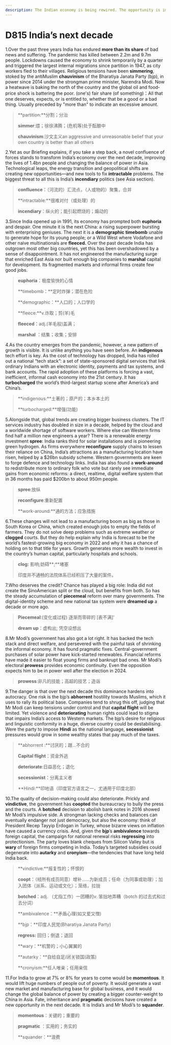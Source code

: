 ```yaml
---
description: The Indian economy is being rewired. The opportunity is immense—and so are the stakes
---
```


# D815 India’s next decade
1.Over the past three years India has endured **more than its share** of bad news and suffering. The pandemic has killed between 2.2m and 9.7m people. Lockdowns caused the economy to shrink temporarily by a quarter and triggered the largest internal migrations since partition in 1947, as city workers fled to their villages. Religious tensions have been **simmering**, stoked by the anti­Muslim **chauvinism** of the Bharatiya Janata Party (bjp), in power since 2014 under the strongman prime minister, Narendra Modi. Now a heatwave is baking the north of the country and the global oil­ and food­price shock is battering the poor.
(one's) fair share (of something)：All that one deserves, expects, or is entitled to, whether that be a good or a bad thing. Usually preceded by "more than" to indicate an excessive amount.

> **partition:**分割；分治
 > 
> **simmer**:煨；徐徐沸腾；(危机等)处于酝酿中
 > 
> **chauvinism**:沙文主义an aggressive and unreasonable belief that your own country is better than all others
 > 

2.Yet as our Briefing explains, if you take a step back, a novel confluence of forces stands to transform India’s economy over the next decade, improving the lives of 1.4bn people and changing the balance of power in Asia. Technological leaps, the energy transition and geopolitical shifts are creating new opportunities—and new tools to fix **intractable** problems. The biggest threat to all this is India’s **incendiary** politics (see Asia section).

> **confluence**：（河流的）汇流点，（人或物的）聚集，合并
 > 
> **intractable:**很难对付（或处理）的
 > 
> **incendiary**：纵火的；能引起燃烧的；煽动的
 > 

3.Since India opened up in 1991, its economy has prompted both **euphoria** and despair. One minute it is the next China: a rising superpower bursting with enterprising geniuses. The next it is a **demographic** **time­bomb** unable to generate hope for its young people; or a Wild West where Vodafone and other naive multinationals are **fleeced.** Over the past decade India has outgrown most other big countries, yet this has been overshadowed by a sense of disappointment. It has not engineered the manufacturing surge that enriched East Asia nor built enough big companies to **marshal** capital for development. Its fragmented markets and informal firms create few good jobs.

> **euphoria**：极度愉快的心情
 > 
> **time­bomb：**定时炸弹；潜在危险
 > 
> **demographic：**人口的；人口学的
 > 
> **fleece:**v.诈取；剪(羊)毛
 > 
> **fleeced**：adj.(羊毛般)盖满；
 > 
> **marshal** ：结集；收集；安排
 > 

4.As the country emerges from the pandemic, however, a new pattern of growth is visible. It is unlike anything you have seen before. An **indigenous** tech effort is key. As the cost of technology has dropped, India has rolled out a national “tech stack”: a set of state-­sponsored digital services that link ordinary Indians with an electronic identity, payments and tax systems, and bank accounts. The rapid adoption of these platforms is forcing a vast, inefficient, informal cash economy into the 21st century. It has **turbocharged** the world’s third-­largest startup scene after America’s and China’s.

> **indigenous:**土著的；原产的；本乡本土的
 > 
> **turbocharged:**增强(功能)
 > 

5.Alongside that, global trends are creating bigger business clusters. The IT services industry has doubled in size in a decade, helped by the cloud and a worldwide shortage of software workers. Where else can Western firms find half a million new engineers a year? There is a renewable energy investment **spree**: India ranks third for solar installations and is pioneering green hydrogen. As firms everywhere **reconfigure** supply chains to lessen their reliance on China, India’s attractions as a manufacturing location have risen, helped by a $26bn subsidy scheme. Western governments are keen to forge defence and technology links. India has also found a **work-around** to redistribute more to ordinary folk who vote but rarely see immediate gains from economic reforms: a direct, real­time, digital welfare system that in 36 months has paid $200bn to about 950m people.

> **spree**:放纵
 > 
> **reconfigure**:重新配置
 > 
> **work-around:**通的方法；应急措施
 > 

6.These changes will not lead to a manufacturing boom as big as those in South Korea or China, which created enough jobs to empty the fields of farmers. They do not solve deep problems such as extreme weather or **clogged** courts. But they do help explain why India is forecast to be the world’s fastest-­growing big economy in 2022 and why it has a chance of holding on to that title for years. Growth generates more wealth to invest in the country’s human capital, particularly hospitals and schools.

> **clog:** 影响;妨碍**;**堵塞
 > 
> 印度并不通畅的法院体系已经积压了大量的案件。
 > 

7.Who deserves the credit? Chance has played a big role: India did not create the Sino­American split or the cloud, but benefits from both. So has the steady accumulation of **piecemeal** reform over many governments. The digital­-identity scheme and new national tax system were **dreamed up** a decade or more ago.

> **Piecemeal**:(变化或过程) 逐渐而零碎的 [表不满]'
 > 
> **dream up**：虚构出; 凭空设想出
 > 

8.Mr Modi’s government has also got a lot right. It has backed the tech stack and direct welfare, and persevered with the painful task of shrinking the informal economy. It has found pragmatic fixes. Central­-government purchases of solar power have kick­-started renewables. Financial reforms have made it easier to float young firms and bankrupt bad ones. Mr Modi’s electoral **prowess** provides economic continuity. Even the opposition expects him to be in power well after the election in 2024.

> **prowess**:非凡的技能；高超的技艺；造诣
 > 

9.The danger is that over the next decade this dominance hardens into autocracy. One risk is the bjp’s **abhorrent** hostility towards Muslims, which it uses to rally its political base. Companies tend to shrug this off, judging that Mr Modi can keep tensions under control and that **capital flight** will be limited. Yet violence and **deteriorating** human rights could lead to stigma that impairs India’s access to Western markets. The bjp’s desire for religious and linguistic conformity in a huge, diverse country could be destabilising. Were the party to impose **Hindi** as the national language, **secessionist** pressures would grow in some wealthy states that pay much of the taxes.

> **abhorrent :**讨厌的；跟…不合的
 > 
> **Capital flight**：资金外逃
 > 
> **deteriorate**:日益恶化；退化
 > 
> **secessionist**：分离主义者
 > 
> **Hindi:**印地语（印度官方语言之一，尤通用于印度北部）
 > 

10.The quality of decision-­making could also deteriorate. Prickly and **vindictive**, the government has **co­opted** the bureaucracy to bully the press and the courts. A **botched** decision to abolish bank notes in 2016 showed Mr Modi’s impulsive side. A strongman lacking checks and balances can eventually endanger not just democracy, but also the economy: think of President Recep Tayyip Erdogan in Turkey, whose bizarre views on inflation have caused a currency crisis. And, given the **bjp**’s **ambivalence** towards foreign capital, the campaign for national renewal risks **regressing** into protectionism. The party loves blank cheques from Silicon Valley but is **wary** of foreign firms competing in India. Today’s targeted subsidies could degenerate into **autarky** and **cronyism**—the tendencies that have long held India back.

> **vindictive:**报复性的；怀恨的
 > 
> **coopt**：（经所有成员同意）增补……为新成员；任命（为同事或助理）；加入团体（派系、运动或文化）；笼络，拉拢
 > 
> **botched**：adj. （尤指工作）一团糟的v. 笨拙地弄糟（botch 的过去式和过去分词）
 > 
> **ambivalence：**矛盾心理(如又爱又憎)
 > 
> **bjp：**印度人民党(Bharatiya Janata Party)
 > 
> **regress:** 回归；倒退；退回
 > 
> **wary：**机警的；小心翼翼的
 > 
> **autarky：**自给自足/闭关锁国(政策)
 > 
> **cronyism:**任人唯亲；任用亲信
 > 

11.For India to grow at 7% or 8% for years to come would be **momentous**. It would lift huge numbers of people out of poverty. It would generate a vast new market and manufacturing base for global business, and it would change the global balance of power by creating a bigger counter-weight to China in Asia. Fate, inheritance and **pragmatic** decisions have created a new opportunity in the next decade. It is India’s and Mr Modi’s to **squander**.

> **momentous**：关键的；重要的
 > 
> **pragmatic** ：实用的；务实的
 > 
> **squander：**浪费
 > 

